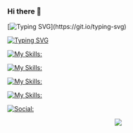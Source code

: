 ### Hi there 👋


[![Typing SVG](https://readme-typing-svg.demolab.com?font=Fira+Code&pause=1000&color=05780F&random=false&width=450&height=55&lines=It's+me+%22Chitransh+Dixit%22.)](https://git.io/typing-svg)


[![Typing SVG](https://readme-typing-svg.demolab.com?font=Fira+Code&pause=1000&color=6506A7&random=false&width=450&height=55&lines=AN+ASPIRING+DATA+ANALYST)](https://git.io/typing-svg)


[![My Skills:](https://skillicons.dev/icons?i=js,html,css,c,c++,java,py,r,django,figma&theme=dark&perline=4)](https://skillicons.dev)


[![My Skills:](https://skillicons.dev/icons?i=git,github,githubactions,gitlabs,figma&theme=dark&perline=2)](https://skillicons.dev)


[![My Skills:](https://skillicons.dev/icons?i=visualstudio,vscode,idea,matlab,firebase,figma&theme=dark&perline=5)](https://skillicons.dev)


[![My Skills:](https://skillicons.dev/icons?i=mysql,sqlite,discord,pytorch,eclipse,firebase,figma&theme=dark&perline=3)](https://skillicons.dev)


[![Social:](https://skillicons.dev/icons?i=linkedin,figma&theme=dark&perline=1)](https://skillicons.dev)


<p align="center">
  <a href="https://skillicons.dev">
    <img src="https://skillicons.dev/icons?i=git,kubernetes,docker,c,vim" />
  </a>
</p>

